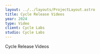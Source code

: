 ```yaml
---
layout: ../../layouts/ProjectLayout.astro
title: Cycle Release Videos
year: 2024
type: Video
client: Cycle Labs
studio: Cycle Labs
---
```


Cycle Release Videos